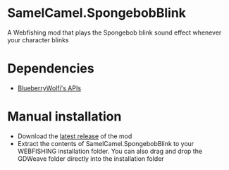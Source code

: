 # SamelCamel.SpongebobBlink
A Webfishing mod that plays the Spongebob blink sound effect whenever your character blinks

# Dependencies
- [BlueberryWolfi's APIs](https://github.com/BlueberryWolf/APIs)

# Manual installation
- Download the [latest release](https://github.com/SamelCamel/SpongebobBlink/releases) of the mod
- Extract the contents of SamelCamel.SpongebobBlink to your WEBFISHING installation folder. You can also drag and drop the GDWeave folder directly into the installation folder
